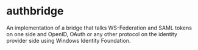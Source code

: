 authbridge
==========

An implementation of a bridge that talks WS-Federation and SAML tokens on one side and OpenID, OAuth or any other protocol on the identity provider side using Windows Identity Foundation.